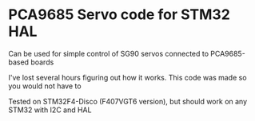 # PCA9685 Servo code for STM32 HAL

Can be used for simple control of SG90 servos connected to PCA9685-based boards

I've lost several hours figuring out how it works. This code was made so you would not have to

Tested on STM32F4-Disco (F407VGT6 version), but should work on any STM32 with I2C and HAL
